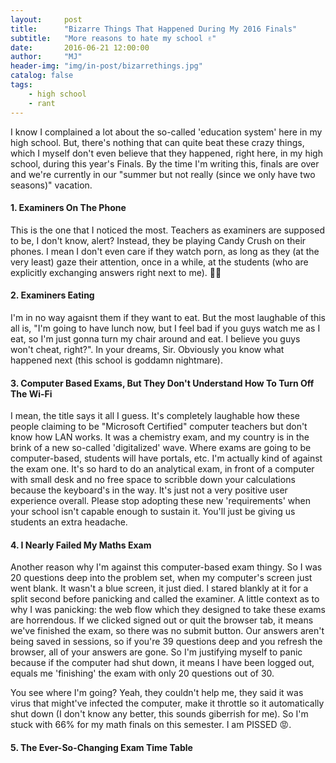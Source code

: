 ```yaml
---
layout:     post
title:      "Bizarre Things That Happened During My 2016 Finals"
subtitle:   "More reasons to hate my school ✌️"
date:       2016-06-21 12:00:00
author:     "MJ"
header-img: "img/in-post/bizarrethings.jpg"
catalog: false
tags:
    - high school
    - rant
---
```

I know I complained a lot about the so-called 'education system' here in my high school. But, there's nothing that can quite beat these crazy things, which I myself don't even believe that they happened, right here, in my high school, during this year's Finals. By the time I'm writing this, finals are over and we're currently in our "summer but not really (since we only have two seasons)" vacation.

#### 1. Examiners On The Phone ####

This is the one that I noticed the most. Teachers as examiners are supposed to be, I don't know, alert? Instead, they be playing Candy Crush on their phones. I mean I don't even care if they watch porn, as long as they (at the very least) gaze their attention, once in a while, at the students (who are explicitly exchanging answers right next to me). 🤦‍♂

#### 2. Examiners Eating ####
I'm in no way agaisnt them if they want to eat. But the most laughable of this all is, "I'm going to have lunch now, but I feel bad if you guys watch me as I eat, so I'm just gonna turn my chair around and eat. I believe you guys won't cheat, right?". In your dreams, Sir. Obviously you know what happened next (this school is goddamn nightmare).

#### 3. Computer Based Exams, But They Don't Understand How To Turn Off The Wi-Fi ####
I mean, the title says it all I guess. It's completely laughable how these people claiming to be "Microsoft Certified" computer teachers but don't know how LAN works. It was a chemistry exam, and my country is in the brink of a new so-called 'digitalized' wave. Where exams are going to be computer-based, students will have portals, etc. I'm actually kind of against the exam one. It's so hard to do an analytical exam, in front of a computer with small desk and no free space to scribble down your calculations because the keyboard's in the way. It's just not a very positive user experience overall. Please stop adopting these new 'requirements' when your school isn't capable enough to sustain it. You'll just be giving us students an extra headache.

#### 4. I Nearly Failed My Maths Exam #### 
Another reason why I'm against this computer-based exam thingy. So I was 20 questions deep into the problem set, when my computer's screen just went blank. It wasn't a blue screen, it just died. I stared blankly at it for a split second before panicking and called the examiner. A little context as to why I was panicking: the web flow which they designed to take these exams are horrendous. If we clicked signed out or quit the browser tab, it means we've finished the exam, so there was no submit button. Our answers aren't being saved in sessions, so if you're 39 questions deep and you refresh the browser, all of your answers are gone. So I'm justifying myself to panic because if the computer had shut down, it means I have been logged out, equals me 'finishing' the exam with only 20 questions out of 30. 

You see where I'm going? Yeah, they couldn't help me, they said it was virus that might've infected the computer, make it throttle so it automatically shut down (I don't know any better, this sounds giberrish for me). So I'm stuck with 66% for my math finals on this semester. I am PISSED 😡.

#### 5. The Ever-So-Changing Exam Time Table ####
